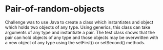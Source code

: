 # Pair-of-random-objects
Challenge was to use Java to create a class which instantiates and object which holds two objects of any type. Using generics, this class can take arguments of any type and instantiate a pair. The test class shows that the pair can hold objects of any type and those objects may be overwritten with a new object of any type using the setFirst() or setSecond() methods.
